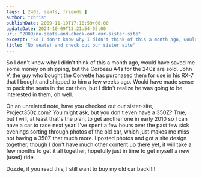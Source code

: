 ```yaml
---
tags: [ 240z, seats, friends ]
author: "chris"
publishDate: 2009-11-19T17:10:59+00:00
updateDate: 2024-10-09T13:21:54-05:00
url: "2009/no-seats-and-check-out-our-sister-site"
excerpt: "So I don't know why I didn't think of this a month ago, would have saved me some money on shipping, but the Corbeau A4s for the 240z are sold."
title: "No seats! and check out our sister site"
---
```


So I don't know why I didn't think of this a month ago, would have saved me some money on shipping, but the Corbeau A4s for the 240z are sold. John V, the guy who bought the [Corvette](https://www.corvettez06.org) has purchased them for use in his RX-7 that I bought and shipped to him a few weeks ago. Would have made sense to pack the seats in the car then, but I didn't realize he was going to be interested in them, oh well.

On an unrelated note, have you checked out our sister-site, Project350z.com? You might ask, but you don't even have a 350Z? True, but I will, at least that's the plan, to get another one in early 2010 so I can have a car to race next year. I've spent a few hours over the past few sick evenings sorting through photos of the old car, which just makes me miss not having a 350Z that much more. I posted photos and got a site design together, though I don't have much other content up there yet, it will take a few months to get it all together, hopefully just in time to get myself a new (used) ride.

Dozzle, if you read this, I still want to buy my old car back!!!!
